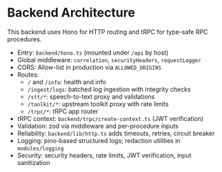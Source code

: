 # Backend Architecture

This backend uses Hono for HTTP routing and tRPC for type-safe RPC procedures.

- Entry: `backend/hono.ts` (mounted under `/api` by host)
- Global middleware: `correlation`, `securityHeaders`, `requestLogger`
- CORS: Allow-list in production via `ALLOWED_ORIGINS`
- Routes:
  - `/` and `/info`: health and info
  - `/ingest/logs`: batched log ingestion with integrity checks
  - `/stt/*`: speech-to-text proxy and validations
  - `/toolkit/*`: upstream toolkit proxy with rate limits
  - `/trpc/*`: tRPC app router
- tRPC context: `backend/trpc/create-context.ts` (JWT verification)
- Validation: zod via middleware and per-procedure inputs
- Reliability: `backend/lib/http.ts` adds timeouts, retries, circuit breaker
- Logging: pino-based structured logs; redaction utilities in `modules/logging`
- Security: security headers, rate limits, JWT verification, input sanitization

